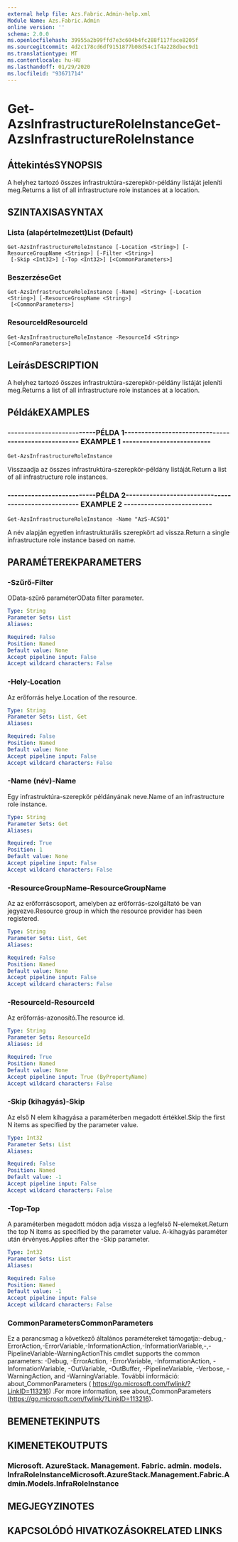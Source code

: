 ```yaml
---
external help file: Azs.Fabric.Admin-help.xml
Module Name: Azs.Fabric.Admin
online version: ''
schema: 2.0.0
ms.openlocfilehash: 39955a2b99ffd7e3c604b4fc288f117face8205f
ms.sourcegitcommit: 4d2c178cd6df9151877b08d54c1f4a228dbec9d1
ms.translationtype: MT
ms.contentlocale: hu-HU
ms.lasthandoff: 01/29/2020
ms.locfileid: "93671714"
---
```

# <span data-ttu-id="ec860-101">Get-AzsInfrastructureRoleInstance</span><span class="sxs-lookup"><span data-stu-id="ec860-101">Get-AzsInfrastructureRoleInstance</span></span>

## <span data-ttu-id="ec860-102">Áttekintés</span><span class="sxs-lookup"><span data-stu-id="ec860-102">SYNOPSIS</span></span>
<span data-ttu-id="ec860-103">A helyhez tartozó összes infrastruktúra-szerepkör-példány listáját jeleníti meg.</span><span class="sxs-lookup"><span data-stu-id="ec860-103">Returns a list of all infrastructure role instances at a location.</span></span>

## <span data-ttu-id="ec860-104">SZINTAXISA</span><span class="sxs-lookup"><span data-stu-id="ec860-104">SYNTAX</span></span>

### <span data-ttu-id="ec860-105">Lista (alapértelmezett)</span><span class="sxs-lookup"><span data-stu-id="ec860-105">List (Default)</span></span>
```
Get-AzsInfrastructureRoleInstance [-Location <String>] [-ResourceGroupName <String>] [-Filter <String>]
 [-Skip <Int32>] [-Top <Int32>] [<CommonParameters>]
```

### <span data-ttu-id="ec860-106">Beszerzése</span><span class="sxs-lookup"><span data-stu-id="ec860-106">Get</span></span>
```
Get-AzsInfrastructureRoleInstance [-Name] <String> [-Location <String>] [-ResourceGroupName <String>]
 [<CommonParameters>]
```

### <span data-ttu-id="ec860-107">ResourceId</span><span class="sxs-lookup"><span data-stu-id="ec860-107">ResourceId</span></span>
```
Get-AzsInfrastructureRoleInstance -ResourceId <String> [<CommonParameters>]
```

## <span data-ttu-id="ec860-108">Leírás</span><span class="sxs-lookup"><span data-stu-id="ec860-108">DESCRIPTION</span></span>
<span data-ttu-id="ec860-109">A helyhez tartozó összes infrastruktúra-szerepkör-példány listáját jeleníti meg.</span><span class="sxs-lookup"><span data-stu-id="ec860-109">Returns a list of all infrastructure role instances at a location.</span></span>

## <span data-ttu-id="ec860-110">Példák</span><span class="sxs-lookup"><span data-stu-id="ec860-110">EXAMPLES</span></span>

### <span data-ttu-id="ec860-111">--------------------------PÉLDA 1--------------------------</span><span class="sxs-lookup"><span data-stu-id="ec860-111">-------------------------- EXAMPLE 1 --------------------------</span></span>
```
Get-AzsInfrastructureRoleInstance
```

<span data-ttu-id="ec860-112">Visszaadja az összes infrastruktúra-szerepkör-példány listáját.</span><span class="sxs-lookup"><span data-stu-id="ec860-112">Return a list of all infrastructure role instances.</span></span>

### <span data-ttu-id="ec860-113">--------------------------PÉLDA 2--------------------------</span><span class="sxs-lookup"><span data-stu-id="ec860-113">-------------------------- EXAMPLE 2 --------------------------</span></span>
```
Get-AzsInfrastructureRoleInstance -Name "AzS-ACS01"
```

<span data-ttu-id="ec860-114">A név alapján egyetlen infrastrukturális szerepkört ad vissza.</span><span class="sxs-lookup"><span data-stu-id="ec860-114">Return a single infrastructure role instance based on name.</span></span>

## <span data-ttu-id="ec860-115">PARAMÉTEREK</span><span class="sxs-lookup"><span data-stu-id="ec860-115">PARAMETERS</span></span>

### <span data-ttu-id="ec860-116">-Szűrő</span><span class="sxs-lookup"><span data-stu-id="ec860-116">-Filter</span></span>
<span data-ttu-id="ec860-117">OData-szűrő paraméter</span><span class="sxs-lookup"><span data-stu-id="ec860-117">OData filter parameter.</span></span>

```yaml
Type: String
Parameter Sets: List
Aliases: 

Required: False
Position: Named
Default value: None
Accept pipeline input: False
Accept wildcard characters: False
```

### <span data-ttu-id="ec860-118">-Hely</span><span class="sxs-lookup"><span data-stu-id="ec860-118">-Location</span></span>
<span data-ttu-id="ec860-119">Az erőforrás helye.</span><span class="sxs-lookup"><span data-stu-id="ec860-119">Location of the resource.</span></span>

```yaml
Type: String
Parameter Sets: List, Get
Aliases: 

Required: False
Position: Named
Default value: None
Accept pipeline input: False
Accept wildcard characters: False
```

### <span data-ttu-id="ec860-120">-Name (név)</span><span class="sxs-lookup"><span data-stu-id="ec860-120">-Name</span></span>
<span data-ttu-id="ec860-121">Egy infrastruktúra-szerepkör példányának neve.</span><span class="sxs-lookup"><span data-stu-id="ec860-121">Name of an infrastructure role instance.</span></span>

```yaml
Type: String
Parameter Sets: Get
Aliases: 

Required: True
Position: 1
Default value: None
Accept pipeline input: False
Accept wildcard characters: False
```

### <span data-ttu-id="ec860-122">-ResourceGroupName</span><span class="sxs-lookup"><span data-stu-id="ec860-122">-ResourceGroupName</span></span>
<span data-ttu-id="ec860-123">Az az erőforráscsoport, amelyben az erőforrás-szolgáltató be van jegyezve.</span><span class="sxs-lookup"><span data-stu-id="ec860-123">Resource group in which the resource provider has been registered.</span></span>

```yaml
Type: String
Parameter Sets: List, Get
Aliases: 

Required: False
Position: Named
Default value: None
Accept pipeline input: False
Accept wildcard characters: False
```

### <span data-ttu-id="ec860-124">-ResourceId</span><span class="sxs-lookup"><span data-stu-id="ec860-124">-ResourceId</span></span>
<span data-ttu-id="ec860-125">Az erőforrás-azonosító.</span><span class="sxs-lookup"><span data-stu-id="ec860-125">The resource id.</span></span>

```yaml
Type: String
Parameter Sets: ResourceId
Aliases: id

Required: True
Position: Named
Default value: None
Accept pipeline input: True (ByPropertyName)
Accept wildcard characters: False
```

### <span data-ttu-id="ec860-126">-Skip (kihagyás)</span><span class="sxs-lookup"><span data-stu-id="ec860-126">-Skip</span></span>
<span data-ttu-id="ec860-127">Az első N elem kihagyása a paraméterben megadott értékkel.</span><span class="sxs-lookup"><span data-stu-id="ec860-127">Skip the first N items as specified by the parameter value.</span></span>

```yaml
Type: Int32
Parameter Sets: List
Aliases: 

Required: False
Position: Named
Default value: -1
Accept pipeline input: False
Accept wildcard characters: False
```

### <span data-ttu-id="ec860-128">-Top</span><span class="sxs-lookup"><span data-stu-id="ec860-128">-Top</span></span>
<span data-ttu-id="ec860-129">A paraméterben megadott módon adja vissza a legfelső N-elemeket.</span><span class="sxs-lookup"><span data-stu-id="ec860-129">Return the top N items as specified by the parameter value.</span></span>
<span data-ttu-id="ec860-130">A-kihagyás paraméter után érvényes.</span><span class="sxs-lookup"><span data-stu-id="ec860-130">Applies after the -Skip parameter.</span></span>

```yaml
Type: Int32
Parameter Sets: List
Aliases: 

Required: False
Position: Named
Default value: -1
Accept pipeline input: False
Accept wildcard characters: False
```

### <span data-ttu-id="ec860-131">CommonParameters</span><span class="sxs-lookup"><span data-stu-id="ec860-131">CommonParameters</span></span>
<span data-ttu-id="ec860-132">Ez a parancsmag a következő általános paramétereket támogatja:-debug,-ErrorAction,-ErrorVariable,-InformationAction,-InformationVariable,-,-PipelineVariable-WarningAction</span><span class="sxs-lookup"><span data-stu-id="ec860-132">This cmdlet supports the common parameters: -Debug, -ErrorAction, -ErrorVariable, -InformationAction, -InformationVariable, -OutVariable, -OutBuffer, -PipelineVariable, -Verbose, -WarningAction, and -WarningVariable.</span></span> <span data-ttu-id="ec860-133">További információ: about_CommonParameters ( https://go.microsoft.com/fwlink/?LinkID=113216) .</span><span class="sxs-lookup"><span data-stu-id="ec860-133">For more information, see about_CommonParameters (https://go.microsoft.com/fwlink/?LinkID=113216).</span></span>

## <span data-ttu-id="ec860-134">BEMENETEK</span><span class="sxs-lookup"><span data-stu-id="ec860-134">INPUTS</span></span>

## <span data-ttu-id="ec860-135">KIMENETEK</span><span class="sxs-lookup"><span data-stu-id="ec860-135">OUTPUTS</span></span>

### <span data-ttu-id="ec860-136">Microsoft. AzureStack. Management. Fabric. admin. models. InfraRoleInstance</span><span class="sxs-lookup"><span data-stu-id="ec860-136">Microsoft.AzureStack.Management.Fabric.Admin.Models.InfraRoleInstance</span></span>

## <span data-ttu-id="ec860-137">MEGJEGYZI</span><span class="sxs-lookup"><span data-stu-id="ec860-137">NOTES</span></span>

## <span data-ttu-id="ec860-138">KAPCSOLÓDÓ HIVATKOZÁSOK</span><span class="sxs-lookup"><span data-stu-id="ec860-138">RELATED LINKS</span></span>

